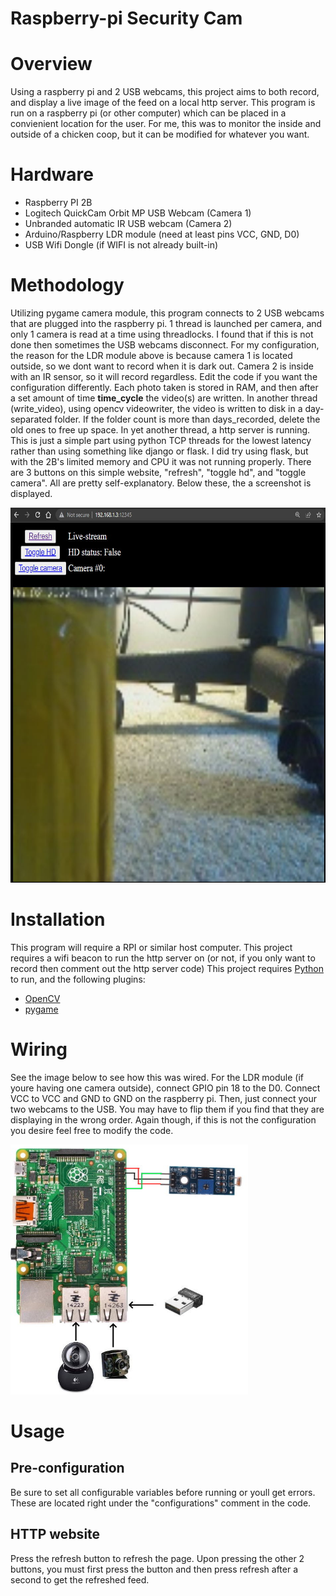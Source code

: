 
# Raspberry-pi Security Cam

# Overview
Using a raspberry pi and 2 USB webcams, this project aims to both record, and display a live image of the feed on a local http server. This program is run on a raspberry pi (or other computer) which can be placed in a convienient location for the user. For me, this was to monitor the inside and outside of a chicken coop, but it can be modified for whatever you want. 

# Hardware
- Raspberry PI 2B
- Logitech QuickCam Orbit MP USB Webcam (Camera 1)
- Unbranded automatic IR USB webcam (Camera 2)
- Arduino/Raspberry LDR module (need at least pins VCC, GND, D0)
- USB Wifi Dongle (if WIFI is not already built-in)

# Methodology
Utilizing pygame camera module, this program connects to 2 USB webcams that are plugged into the raspberry pi. 1 thread is launched per camera, and only 1 camera is read at a time using threadlocks. I found that if this is not done then sometimes the USB webcams disconnect. For my configuration, the reason for the LDR module above is because camera 1 is located outside, so we dont want to record when it is dark out. Camera 2 is inside with an IR sensor, so it will record regardless. Edit the code if you want the configuration differently. Each photo taken is stored in RAM, and then after a set amount of time **time_cycle** the video(s) are written. In another thread (write_video), using opencv videowriter, the video is written to disk in a day-separated folder. If the folder count is more than days_recorded, delete the old ones to free up space. In yet another thread, a http server is running. This is just a simple part using python TCP threads for the lowest latency rather than using something like django or flask. I did try using flask, but with the 2B's limited memory and CPU it was not running properly. There are 3 buttons on this simple website, "refresh", "toggle hd", and "toggle camera". All are pretty self-explanatory. Below these, the a screenshot is displayed.  

<img src="./res/screenshot.jpg" width="600" height="600"/>

# Installation

This program will require a RPI or similar host computer. This project requires a wifi beacon to run the http server on (or not, if you only want to record then comment out the http server code) This project requires [Python](https://www.python.org/downloads/) to run, and the following plugins:

- [OpenCV](https://opencv.org/)
- [pygame](https://www.pygame.org/news)

# Wiring
See the image below to see how this was wired. For the LDR module (if youre having one camera outside), connect GPIO pin 18 to the D0. Connect VCC to VCC and GND to GND on the raspberry pi. Then, just connect your two webcams to the USB. You may have to flip them if you find that they are displaying in the wrong order. Again though, if this is not the configuration you desire feel free to modify the code. 

<img src="./res/wiring.jpg" width="380" height="400"/>

# Usage

## Pre-configuration

Be sure to set all configurable variables before running or youll get errors. These are located right under the "configurations" comment in the code. 

## HTTP website

Press the refresh button to refresh the page. Upon pressing the other 2 buttons, you must first press the button and then press refresh after a second to get the refreshed feed.
